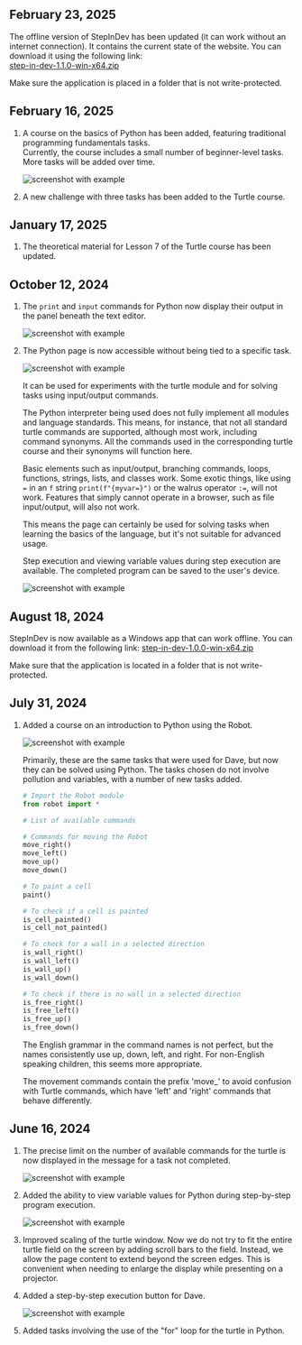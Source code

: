 ## February 23, 2025

The offline version of StepInDev has been updated (it can work without an internet connection). It contains the current state of the website.
You can download it using the following link:  
[step-in-dev-1.1.0-win-x64.zip](https://github.com/step-in-dev/release/releases/download/1.1.0/step-in-dev-1.1.0-win-x64.zip)

Make sure the application is placed in a folder that is not write-protected.

## February 16, 2025

1. A course on the basics of Python has been added, featuring traditional programming fundamentals tasks.  
   Currently, the course includes a small number of beginner-level tasks. More tasks will be added over time.

   ![screenshot with example](2025-03-16/python.png)

2. A new challenge with three tasks has been added to the Turtle course.

## January 17, 2025
1. The theoretical material for Lesson 7 of the Turtle course has been updated.

## October 12, 2024

1. The `print` and `input` commands for Python now display their output in the panel beneath the text editor.

   ![screenshot with example](2024-10-12/console.png)

2. The Python page is now accessible without being tied to a specific task.

   ![screenshot with example](2024-10-12/python.png)

   It can be used for experiments with the turtle module and for solving tasks using input/output commands.

   The Python interpreter being used does not fully implement all modules and language standards. This means, for instance, that not all standard turtle commands are supported, although most work, including command synonyms. All the commands used in the corresponding turtle course and their synonyms will function here.

   Basic elements such as input/output, branching commands, loops, functions, strings, lists, and classes work. Some exotic things, like using `=` in an `f` string `print(f"{myvar=}")` or the walrus operator `:=`, will not work. Features that simply cannot operate in a browser, such as file input/output, will also not work.

   This means the page can certainly be used for solving tasks when learning the basics of the language, but it's not suitable for advanced usage.

   Step execution and viewing variable values during step execution are available. The completed program can be saved to the user's device.

   ![screenshot with example](2024-10-12/debug_save.png)

## August 18, 2024

StepInDev is now available as a Windows app that can work offline.
You can download it from the following link:
[step-in-dev-1.0.0-win-x64.zip](https://github.com/step-in-dev/release/releases/download/1.0.0/step-in-dev-1.0.0-win-x64.zip)

Make sure that the application is located in a folder that is not write-protected.

## July 31, 2024

1. Added a course on an introduction to Python using the Robot.

    ![screenshot with example](2024-07-31/new-course.png)

    Primarily, these are the same tasks that were used for Dave, but now they can be solved using Python.
    The tasks chosen do not involve pollution and variables, with a number of new tasks added.

    ```python
    # Import the Robot module
    from robot import *

    # List of available commands

    # Commands for moving the Robot
    move_right()
    move_left()
    move_up()
    move_down()
    
    # To paint a cell
    paint()

    # To check if a cell is painted
    is_cell_painted()
    is_cell_not_painted()

    # To check for a wall in a selected direction
    is_wall_right()
    is_wall_left()
    is_wall_up()
    is_wall_down()
    
    # To check if there is no wall in a selected direction
    is_free_right()
    is_free_left()
    is_free_up()
    is_free_down()
    ```

    The English grammar in the command names is not perfect, but the names consistently use up, down, left, and right.
    For non-English speaking children, this seems more appropriate.

    The movement commands contain the prefix 'move_' to avoid confusion with Turtle commands, which have 'left' and 'right' commands that behave differently.
## June 16, 2024

1. The precise limit on the number of available commands for the turtle is now displayed in the message for a task not completed.

    ![screenshot with example](2024-06-16/command-restriction.png)
2. Added the ability to view variable values for Python during step-by-step program execution.

    ![screenshot with example](2024-06-16/debugger-added.png)
3. Improved scaling of the turtle window. Now we do not try to fit the entire turtle field on the screen by adding scroll bars to the field. Instead, we allow the page content to extend beyond the screen edges. This is convenient when needing to enlarge the display while presenting on a projector.
4. Added a step-by-step execution button for Dave.
 
    ![screenshot with example](2024-06-16/dave-debugging.png)
5. Added tasks involving the use of the "for" loop for the turtle in Python.
